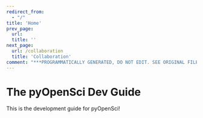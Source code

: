 ```yaml
---
redirect_from:
  - "/"
title: 'Home'
prev_page:
  url: 
  title: ''
next_page:
  url: /collaboration
  title: 'Collaboration'
comment: "***PROGRAMMATICALLY GENERATED, DO NOT EDIT. SEE ORIGINAL FILES IN /content***"
---
```

# The pyOpenSci Dev Guide

This is the development guide for pyOpenSci!
